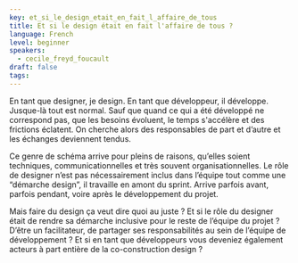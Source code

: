 ```yaml
---
key: et_si_le_design_etait_en_fait_l_affaire_de_tous
title: Et si le design était en fait l'affaire de tous ?
language: French
level: beginner
speakers:
  - cecile_freyd_foucault
draft: false
tags:
---
```

En tant que designer, je design. En tant que développeur, il développe. Jusque-là tout est normal. Sauf que quand ce qui a été développé ne correspond pas, que les besoins évoluent, le temps s'accélère et des frictions éclatent. On cherche alors des responsables de part et d’autre et les échanges deviennent tendus.

Ce genre de schéma arrive pour pleins de raisons, qu’elles soient techniques, communicationnelles et très souvent organisationnelles. Le rôle de designer n’est pas nécessairement inclus dans l’équipe tout comme une “démarche design”, il travaille en amont du sprint. Arrive parfois avant, parfois pendant, voire après le développement du projet.

Mais faire du design ça veut dire quoi au juste ? Et si le rôle du designer était de rendre sa démarche inclusive pour le reste de l’équipe du projet ? D’être un facilitateur, de partager ses responsabilités au sein de l’équipe de développement ? Et si en tant que développeurs vous deveniez également acteurs à part entière de la co-construction design ?
